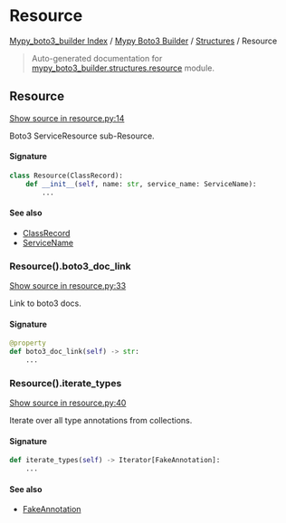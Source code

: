 # Resource

[Mypy_boto3_builder Index](../../README.md#mypy_boto3_builder-index) /
[Mypy Boto3 Builder](../index.md#mypy-boto3-builder) /
[Structures](./index.md#structures) /
Resource

> Auto-generated documentation for [mypy_boto3_builder.structures.resource](https://github.com/youtype/mypy_boto3_builder/blob/main/mypy_boto3_builder/structures/resource.py) module.

## Resource

[Show source in resource.py:14](https://github.com/youtype/mypy_boto3_builder/blob/main/mypy_boto3_builder/structures/resource.py#L14)

Boto3 ServiceResource sub-Resource.

#### Signature

```python
class Resource(ClassRecord):
    def __init__(self, name: str, service_name: ServiceName):
        ...
```

#### See also

- [ClassRecord](./class_record.md#classrecord)
- [ServiceName](../service_name.md#servicename)

### Resource().boto3_doc_link

[Show source in resource.py:33](https://github.com/youtype/mypy_boto3_builder/blob/main/mypy_boto3_builder/structures/resource.py#L33)

Link to boto3 docs.

#### Signature

```python
@property
def boto3_doc_link(self) -> str:
    ...
```

### Resource().iterate_types

[Show source in resource.py:40](https://github.com/youtype/mypy_boto3_builder/blob/main/mypy_boto3_builder/structures/resource.py#L40)

Iterate over all type annotations from collections.

#### Signature

```python
def iterate_types(self) -> Iterator[FakeAnnotation]:
    ...
```

#### See also

- [FakeAnnotation](../type_annotations/fake_annotation.md#fakeannotation)
